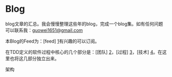# Blog

blog文章的汇总。我会慢慢整理这些年的blog，完成一个blog集。如有任何问题可以联系我：guowei1651@gmail.com

本Blog的Feed为：[feed] [1]有兴趣的可以订阅。

在TDD定义的软件过程中核心的几个部分是：[团队] [2]，[过程] [3]，[技术] [4]。在这里也将这几部分独立出来。

架构

[1]: https://guowei1651.gitbooks.io/blog/content/feed.xml "feed"
[2]: 团队/README.md "团队"
[3]: 过程/README.md "过程"
[4]: 技术/README.md "技术"
[5]: 架构/README.md "架构"